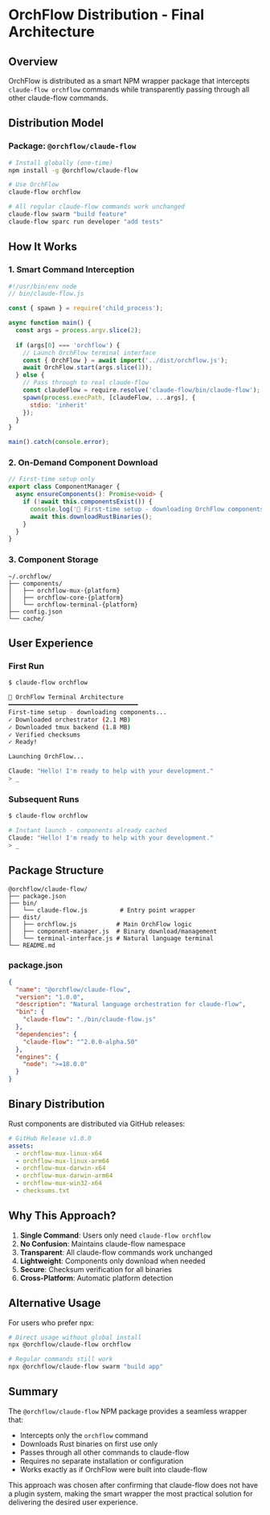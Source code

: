 # OrchFlow Distribution - Final Architecture

## Overview

OrchFlow is distributed as a smart NPM wrapper package that intercepts `claude-flow orchflow` commands while transparently passing through all other claude-flow commands.

## Distribution Model

### Package: `@orchflow/claude-flow`

```bash
# Install globally (one-time)
npm install -g @orchflow/claude-flow

# Use OrchFlow
claude-flow orchflow

# All regular claude-flow commands work unchanged
claude-flow swarm "build feature"
claude-flow sparc run developer "add tests"
```

## How It Works

### 1. Smart Command Interception

```javascript
#!/usr/bin/env node
// bin/claude-flow.js

const { spawn } = require('child_process');

async function main() {
  const args = process.argv.slice(2);
  
  if (args[0] === 'orchflow') {
    // Launch OrchFlow terminal interface
    const { OrchFlow } = await import('../dist/orchflow.js');
    await OrchFlow.start(args.slice(1));
  } else {
    // Pass through to real claude-flow
    const claudeFlow = require.resolve('claude-flow/bin/claude-flow');
    spawn(process.execPath, [claudeFlow, ...args], { 
      stdio: 'inherit' 
    });
  }
}

main().catch(console.error);
```

### 2. On-Demand Component Download

```typescript
// First-time setup only
export class ComponentManager {
  async ensureComponents(): Promise<void> {
    if (!await this.componentsExist()) {
      console.log('🚀 First-time setup - downloading OrchFlow components...');
      await this.downloadRustBinaries();
    }
  }
}
```

### 3. Component Storage

```
~/.orchflow/
├── components/
│   ├── orchflow-mux-{platform}
│   ├── orchflow-core-{platform}
│   └── orchflow-terminal-{platform}
├── config.json
└── cache/
```

## User Experience

### First Run
```bash
$ claude-flow orchflow

🎯 OrchFlow Terminal Architecture
━━━━━━━━━━━━━━━━━━━━━━━━━━━━━━━━━━━━
First-time setup - downloading components...
✓ Downloaded orchestrator (2.1 MB)
✓ Downloaded tmux backend (1.8 MB)
✓ Verified checksums
✓ Ready!

Launching OrchFlow...

Claude: "Hello! I'm ready to help with your development."
> _
```

### Subsequent Runs
```bash
$ claude-flow orchflow

# Instant launch - components already cached
Claude: "Hello! I'm ready to help with your development."
> _
```

## Package Structure

```
@orchflow/claude-flow/
├── package.json
├── bin/
│   └── claude-flow.js         # Entry point wrapper
├── dist/
│   ├── orchflow.js           # Main OrchFlow logic
│   ├── component-manager.js  # Binary download/management
│   └── terminal-interface.js # Natural language terminal
└── README.md
```

### package.json
```json
{
  "name": "@orchflow/claude-flow",
  "version": "1.0.0",
  "description": "Natural language orchestration for claude-flow",
  "bin": {
    "claude-flow": "./bin/claude-flow.js"
  },
  "dependencies": {
    "claude-flow": "^2.0.0-alpha.50"
  },
  "engines": {
    "node": ">=18.0.0"
  }
}
```

## Binary Distribution

Rust components are distributed via GitHub releases:

```yaml
# GitHub Release v1.0.0
assets:
  - orchflow-mux-linux-x64
  - orchflow-mux-linux-arm64
  - orchflow-mux-darwin-x64
  - orchflow-mux-darwin-arm64
  - orchflow-mux-win32-x64
  - checksums.txt
```

## Why This Approach?

1. **Single Command**: Users only need `claude-flow orchflow`
2. **No Confusion**: Maintains claude-flow namespace
3. **Transparent**: All claude-flow commands work unchanged
4. **Lightweight**: Components only download when needed
5. **Secure**: Checksum verification for all binaries
6. **Cross-Platform**: Automatic platform detection

## Alternative Usage

For users who prefer npx:
```bash
# Direct usage without global install
npx @orchflow/claude-flow orchflow

# Regular commands still work
npx @orchflow/claude-flow swarm "build app"
```

## Summary

The `@orchflow/claude-flow` NPM package provides a seamless wrapper that:
- Intercepts only the `orchflow` command
- Downloads Rust binaries on first use only
- Passes through all other commands to claude-flow
- Requires no separate installation or configuration
- Works exactly as if OrchFlow were built into claude-flow

This approach was chosen after confirming that claude-flow does not have a plugin system, making the smart wrapper the most practical solution for delivering the desired user experience.